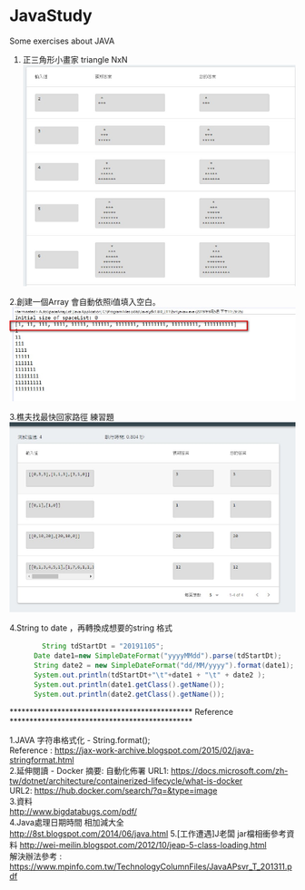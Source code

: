 # JavaStudy
Some exercises about JAVA

1. 正三角形小畫家 triangle NxN
![image](https://github.com/JackShen14/JavaStudy/blob/master/test_jpg/triangle.jpg)


2.創建一個Array 會自動依照i值填入空白。
![image](https://github.com/JackShen14/JavaStudy/blob/master/test_jpg/AutoSpaceArrayList.jpg)

3.樵夫找最快回家路徑 練習題
![image](https://github.com/JackShen14/JavaStudy/blob/master/test_jpg/goHomeFast.jpg)

4.String to date ，再轉換成想要的string 格式
```java
		String tdStartDt = "20191105";  
	  Date date1=new SimpleDateFormat("yyyyMMdd").parse(tdStartDt);
	  String date2 = new SimpleDateFormat("dd/MM/yyyy").format(date1);
	  System.out.println(tdStartDt+"\t"+date1 + "\t" + date2 ); 
	  System.out.println(date1.getClass().getName());
	  System.out.println(date2.getClass().getName());
```








**********************************************   Reference   **********************************************

1.JAVA 字符串格式化 - String.format();  
Reference : https://jax-work-archive.blogspot.com/2015/02/java-stringformat.html  
2.延伸閱讀 - Docker 
摘要: 自動化佈署
URL1: https://docs.microsoft.com/zh-tw/dotnet/architecture/containerized-lifecycle/what-is-docker  
URL2: https://hub.docker.com/search/?q=&type=image  
3.資料  
http://www.bigdatabugs.com/pdf/  
4.Java處理日期時間 相加減大全  
http://8st.blogspot.com/2014/06/java.html
5.[工作遭遇]J老闆 jar檔相衝參考資料
http://wei-meilin.blogspot.com/2012/10/jeap-5-class-loading.html  
	解決辦法參考 : https://www.mpinfo.com.tw/TechnologyColumnFiles/JavaAPsvr_T_201311.pdf  

